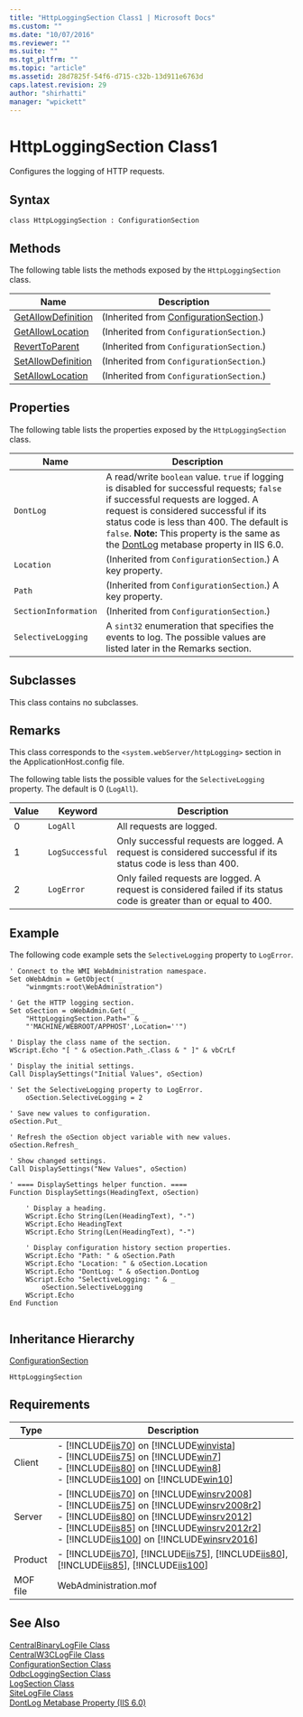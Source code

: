 ```yaml
---
title: "HttpLoggingSection Class1 | Microsoft Docs"
ms.custom: ""
ms.date: "10/07/2016"
ms.reviewer: ""
ms.suite: ""
ms.tgt_pltfrm: ""
ms.topic: "article"
ms.assetid: 28d7825f-54f6-d715-c32b-13d911e6763d
caps.latest.revision: 29
author: "shirhatti"
manager: "wpickett"
---
```

# HttpLoggingSection Class1
Configures the logging of HTTP requests.  
  
## Syntax  
  
```vbs  
class HttpLoggingSection : ConfigurationSection  
```  
  
## Methods  
 The following table lists the methods exposed by the `HttpLoggingSection` class.  
  
|Name|Description|  
|----------|-----------------|  
|[GetAllowDefinition](../../reference/admin/configurationsection-getallowdefinition-method.md)|(Inherited from [ConfigurationSection](../../reference/admin/configurationsection-class1.md).)|  
|[GetAllowLocation](../../reference/admin/configurationsection-getallowlocation-method.md)|(Inherited from `ConfigurationSection`.)|  
|[RevertToParent](../../reference/admin/configurationsection-reverttoparent-method.md)|(Inherited from `ConfigurationSection`.)|  
|[SetAllowDefinition](../../reference/admin/configurationsection-setallowdefinition-method.md)|(Inherited from `ConfigurationSection`.)|  
|[SetAllowLocation](../../reference/admin/configurationsection-setallowlocation-method.md)|(Inherited from `ConfigurationSection`.)|  
  
## Properties  
 The following table lists the properties exposed by the `HttpLoggingSection` class.  
  
|Name|Description|  
|----------|-----------------|  
|`DontLog`|A read/write `boolean` value. `true` if logging is disabled for successful requests; `false` if successful requests are logged. A request is considered successful if its status code is less than 400. The default is `false`. **Note:**  This property is the same as the [DontLog](http://go.microsoft.com/fwlink/?LinkId=73544) metabase property in IIS 6.0.|  
|`Location`|(Inherited from `ConfigurationSection`.) A key property.|  
|`Path`|(Inherited from `ConfigurationSection`.) A key property.|  
|`SectionInformation`|(Inherited from `ConfigurationSection`.)|  
|`SelectiveLogging`|A `sint32` enumeration that specifies the events to log. The possible values are listed later in the Remarks section.|  
  
## Subclasses  
 This class contains no subclasses.  
  
## Remarks  
 This class corresponds to the `<system.webServer/httpLogging>` section in the ApplicationHost.config file.  
  
 The following table lists the possible values for the `SelectiveLogging` property. The default is 0 (`LogAll`).  
  
|Value|Keyword|Description|  
|-----------|-------------|-----------------|  
|0|`LogAll`|All requests are logged.|  
|1|`LogSuccessful`|Only successful requests are logged. A request is considered successful if its status code is less than 400.|  
|2|`LogError`|Only failed requests are logged. A request is considered failed if its status code is greater than or equal to 400.|  
  
## Example  
 The following code example sets the `SelectiveLogging` property to `LogError`.  
  
```  
' Connect to the WMI WebAdministration namespace.  
Set oWebAdmin = GetObject( _  
    "winmgmts:root\WebAdministration")  
  
' Get the HTTP logging section.  
Set oSection = oWebAdmin.Get( _  
    "HttpLoggingSection.Path=" & _  
    "'MACHINE/WEBROOT/APPHOST',Location=''")  
  
' Display the class name of the section.  
WScript.Echo "[ " & oSection.Path_.Class & " ]" & vbCrLf  
  
' Display the initial settings.  
Call DisplaySettings("Initial Values", oSection)  
  
' Set the SelectiveLogging property to LogError.  
    oSection.SelectiveLogging = 2  
  
' Save new values to configuration.  
oSection.Put_  
  
' Refresh the oSection object variable with new values.  
oSection.Refresh_  
  
' Show changed settings.  
Call DisplaySettings("New Values", oSection)  
  
' ==== DisplaySettings helper function. ====  
Function DisplaySettings(HeadingText, oSection)  
  
    ' Display a heading.  
    WScript.Echo String(Len(HeadingText), "-")  
    WScript.Echo HeadingText  
    WScript.Echo String(Len(HeadingText), "-")  
  
    ' Display configuration history section properties.  
    WScript.Echo "Path: " & oSection.Path  
    WScript.Echo "Location: " & oSection.Location  
    WScript.Echo "DontLog: " & oSection.DontLog  
    WScript.Echo "SelectiveLogging: " & _  
        oSection.SelectiveLogging  
    WScript.Echo  
End Function  
  
```  
  
## Inheritance Hierarchy  
 [ConfigurationSection](../../reference/admin/configurationsection-class1.md)  
  
 `HttpLoggingSection`  
  
## Requirements  
  
|Type|Description|  
|----------|-----------------|  
|Client|-   [!INCLUDE[iis70](../../reference/admin/includes/iis70-md.md)] on [!INCLUDE[winvista](../../reference/admin/includes/winvista-md.md)]<br />-   [!INCLUDE[iis75](../../reference/admin/includes/iis75-md.md)] on [!INCLUDE[win7](../../reference/admin/includes/win7-md.md)]<br />-   [!INCLUDE[iis80](../../reference/admin/includes/iis80-md.md)] on [!INCLUDE[win8](../../reference/admin/includes/win8-md.md)]<br />-   [!INCLUDE[iis100](../../reference/admin/includes/iis100-md.md)] on [!INCLUDE[win10](../../reference/admin/includes/win10-md.md)]|  
|Server|-   [!INCLUDE[iis70](../../reference/admin/includes/iis70-md.md)] on [!INCLUDE[winsrv2008](../../reference/admin/includes/winsrv2008-md.md)]<br />-   [!INCLUDE[iis75](../../reference/admin/includes/iis75-md.md)] on [!INCLUDE[winsrv2008r2](../../reference/admin/includes/winsrv2008r2-md.md)]<br />-   [!INCLUDE[iis80](../../reference/admin/includes/iis80-md.md)] on [!INCLUDE[winsrv2012](../../reference/admin/includes/winsrv2012-md.md)]<br />-   [!INCLUDE[iis85](../../reference/admin/includes/iis85-md.md)] on [!INCLUDE[winsrv2012r2](../../reference/admin/includes/winsrv2012r2-md.md)]<br />-   [!INCLUDE[iis100](../../reference/admin/includes/iis100-md.md)] on [!INCLUDE[winsrv2016](../../reference/admin/includes/winsrv2016-md.md)]|  
|Product|-   [!INCLUDE[iis70](../../reference/admin/includes/iis70-md.md)], [!INCLUDE[iis75](../../reference/admin/includes/iis75-md.md)], [!INCLUDE[iis80](../../reference/admin/includes/iis80-md.md)], [!INCLUDE[iis85](../../reference/admin/includes/iis85-md.md)], [!INCLUDE[iis100](../../reference/admin/includes/iis100-md.md)]|  
|MOF file|WebAdministration.mof|  
  
## See Also  
 [CentralBinaryLogFile Class](../../reference/admin/centralbinarylogfile-class1.md)   
 [CentralW3CLogFile Class](../../reference/admin/centralw3clogfile-class1.md)   
 [ConfigurationSection Class](../../reference/admin/configurationsection-class1.md)   
 [OdbcLoggingSection Class](../../reference/admin/odbcloggingsection-class1.md)   
 [LogSection Class](../../reference/admin/logsection-class1.md)   
 [SiteLogFile Class](../../reference/admin/sitelogfile-class1.md)   
 [DontLog Metabase Property (IIS 6.0)](http://go.microsoft.com/fwlink/?LinkId=73544)